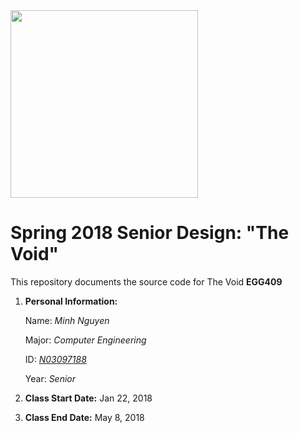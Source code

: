 <img src="https://www.newpaltz.edu/media/identity/logos/newpaltzlogo.jpg" width="300">

# Spring 2018 Senior Design: "The Void"
This repository documents the source code for The Void **EGG409**
1. **Personal Information:**

   Name: *Minh Nguyen* 
   
   Major: *Computer Engineering*  
   
   ID: *[N03097188](https://github.com/N03097188)*  
   
   Year: *Senior*
   
2. **Class Start Date:** Jan 22, 2018
3. **Class End Date:** May 8, 2018


